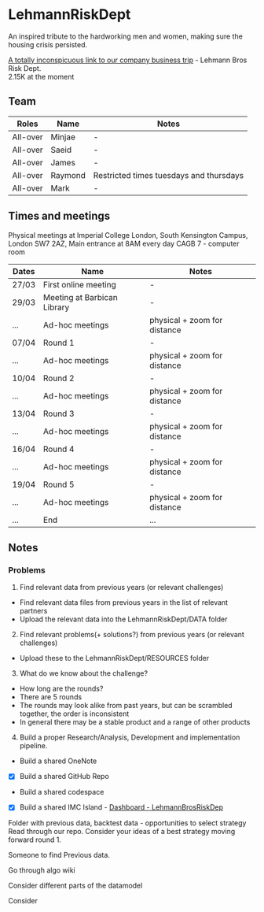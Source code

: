 # LehmannRiskDept
An inspired tribute to the hardworking men and women, making sure the housing crisis persisted.

[A totally inconspicuous link to our company business trip](https://prosperity.imc.com/dashboard) - Lehmann Bros Risk Dept.\
2.15K at the moment

## Team
| Roles | Name | Notes | 
| - | - | - |  
| All-over | Minjae | - | 
| All-over | Saeid | - | 
| All-over | James | - | 
| All-over | Raymond | Restricted times tuesdays and thursdays | 
| All-over | Mark | - | 

## Times and meetings
Physical meetings at Imperial College London, South Kensington Campus, London SW7 2AZ, Main entrance at 8AM every day
CAGB 7 - computer room

| Dates | Name | Notes | 
| - | - | - |  
| 27/03 | First online meeting | - | 
| 29/03 | Meeting at Barbican Library | - | 
| ... | Ad-hoc meetings | physical + zoom for distance | 
| 07/04 | Round 1 | - | 
| ... | Ad-hoc meetings | physical + zoom for distance | 
| 10/04 | Round 2 | - |
| ... | Ad-hoc meetings | physical + zoom for distance | 
| 13/04 | Round 3 | - |
| ... | Ad-hoc meetings | physical + zoom for distance | 
| 16/04 | Round 4 | - |
| ... | Ad-hoc meetings | physical + zoom for distance | 
| 19/04 | Round 5 | - |
| ... | Ad-hoc meetings | physical + zoom for distance | 
| ... | End | ... | 

## Notes


### Problems
1. Find relevant data from previous years (or relevant challenges)
  - Find relevant data files from previous years in the list of relevant partners
  - Upload the relevant data into the LehmannRiskDept/DATA folder 
2. Find relevant problems(+ solutions?) from previous years (or relevant challenges)
  - Upload these to the LehmannRiskDept/RESOURCES folder 
3. What do we know about the challenge?
  - How long are the rounds?
  - There are 5 rounds
  - The rounds may look alike from past years, but can be scrambled together, the order is inconsistent
  - In general there may be a stable product and a range of other products
4. Build a proper Research/Analysis, Development and implementation pipeline.
  - Build a shared OneNote
  - [x] Build a shared GitHub Repo 
  - Build a shared codespace
  - [x] Build a shared IMC Island - [Dashboard - LehmannBrosRiskDep](https://prosperity.imc.com/dashboard)


Folder with previous data, backtest data - opportunities to select strategy
Read through our repo.
Consider your ideas of a best strategy moving forward round 1.

Someone to find Previous data.

Go through algo wiki

Consider different parts of the datamodel

Consider 



